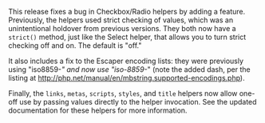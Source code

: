 This release fixes a bug in Checkbox/Radio helpers by adding a feature. Previously, the helpers used strict checking of values, which was an unintentional holdover from previous versions. They both now have a `strict()` method, just like the Select helper, that allows you to turn strict checking off and on. The default is "off."

It also includes a fix to the Escaper encoding lists: they were previously using "iso8859-*" and now use "iso-8859-*" (note the added dash, per the listing at <http://php.net/manual/en/mbstring.supported-encodings.php>).

Finally, the `links`, `metas`, `scripts`, `styles`, and `title` helpers now allow one-off use by passing values directly to the helper invocation. See the updated documentation for these helpers for more information.
